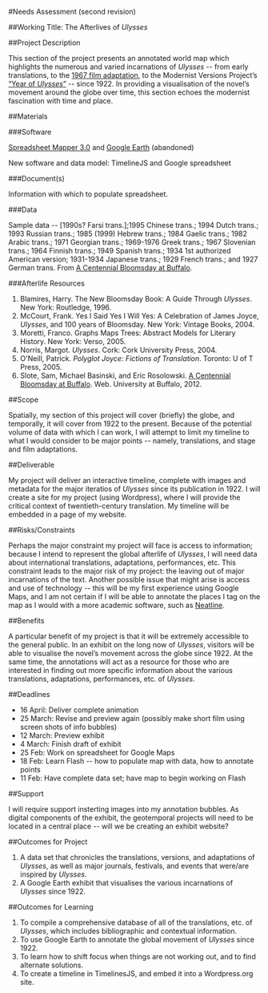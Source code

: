 #Needs Assessment (second revision)

##Working Title: The Afterlives of *Ulysses*

##Project Description

This section of the project presents an annotated  world map which highlights the numerous and varied incarnations of *Ulysses* -- from early translations, to the [1967 film adaptation](http://www.imdb.com/title/tt0062414/), to the Modernist Versions Project’s [“Year of *Ulysses*”](http://web.uvic.ca/~mvp1922/) -- since 1922. In providing a visualisation of the novel’s movement around the globe over time, this section echoes the modernist fascination with time and place.       

##Materials

###Software

[Spreadsheet Mapper 3.0](http://www.google.ca/earth/outreach/tutorials/spreadsheet3.html) and [Google Earth](http://www.google.com/earth/index.html) (abandoned)

New software and data model: TimelineJS and Google spreadsheet

###Document(s)

Information with which to populate spreadsheet. 

###Data

Sample data -- [1990s? Farsi trans.];1995 Chinese trans.; 1994 Dutch trans.; 1993 Russian trans.; 1985 (1999) Hebrew trans.; 1984 Gaelic trans.; 1982 Arabic trans.; 1971 Georgian trans.; 1969-1976 Greek trans.; 1967 Slovenian trans.; 1964 Finnish trans.; 1949 Spanish trans.; 1934 1st authorized American version; 1931-1934 Japanese trans.; 1929 French trans.; and 1927 German trans. From [A Centennial Bloomsday at Buffalo](http://library.buffalo.edu/pl/exhibits/joycebloomsday/). 

###Afterlife Resources

1. Blamires, Harry. The New Bloomsday Book: A Guide Through *Ulysses*. New York: Routledge, 1996.
2. McCourt, Frank. Yes I Said Yes I Will Yes: A Celebration of James Joyce, *Ulysses*, and 100 years of Bloomsday. New York: Vintage Books, 2004.
3. Moretti, Franco. Graphs Maps Trees: Abstract Models for Literary History. New York: Verso, 2005.
4. Norris, Margot. *Ulysses*. Cork: Cork University Press, 2004.   
5. O'Neill, Patrick. *Polyglot Joyce: Fictions of Translation*. Toronto: U of T Press, 2005. 
6. Slote, Sam, Michael Basinski, and Eric Rosolowski. [A Centennial Bloomsday at Buffalo](http://library.buffalo.edu/pl/exhibits/joycebloomsday/). Web. University at Buffalo, 2012.

##Scope

Spatially, my section of this project will cover (briefly) the globe, and temporally, it will cover from 1922 to the present. Because of the potential volume of data with which I can work, I will attempt to limit my timeline to what I would consider to be major points -- namely, translations, and stage and film adaptations. 
 

##Deliverable

My project will deliver an interactive timeline, complete with images and metadata for the major iteratios of *Ulysses* since its publication in 1922. I will create a site for my project (using Wordpress), where I will provide the critical context of twentieth-century translation. My timeline will be embedded in a page of my website. 


##Risks/Constraints

Perhaps the major constraint my project will face is access to information; because I intend to represent the global afterlife of *Ulysses*, I will need data about international translations, adaptations, performances, etc. This constraint leads to the major risk of my project: the leaving out of major incarnations of the text. Another possible issue that might arise is access and use of technology -- this will be my first experience using Google Maps, and I am not certain if I will be able to annotate the places I tag on the map as I would with a more academic software, such as [Neatline](http://neatline.org/).

##Benefits

A particular benefit of my project is that it will be extremely accessible to the general public. In an exhibit on the long now of *Ulysses*, visitors will be able to visualise the novel’s movement across the globe since 1922. At the same time, the annotations will act as a resource for those who are interested in finding out more specific information about the various translations, adaptations, performances, etc. of *Ulysses*.    

##Deadlines

* 16 April: Deliver complete animation
* 25 March: Revise and preview again (possibly make short film using screen shots of info bubbles)
* 12 March: Preview exhibit
* 4 March: Finish draft of exhibit
* 25 Feb: Work on spreadsheet for Google Maps
* 18 Feb: Learn Flash -- how to populate map with data, how to annotate points
* 11 Feb: Have complete data set; have map to begin working on Flash

##Support

I will require support insterting images into my annotation bubbles. As digital components of the exhibit, the geotemporal projects will need to be located in a central place -- will we be creating an exhibit website?

##Outcomes for Project

1. A data set that chronicles the translations, versions, and adaptations of *Ulysses*, as well as major journals, festivals, and events that were/are inspired by *Ulysses*.  
2. A Google Earth exhibit that visualises the various incarnations of *Ulysses* since 1922.

##Outcomes for Learning

1. To compile a comprehensive database of all of the translations, etc. of *Ulysses*, which includes bibliographic and contextual information.
2. To use Google Earth to annotate the global movement of *Ulysses* since 1922.
3. To learn how to shift focus when things are not working out, and to find alternate solutions. 
4. To create a timeline in TimelinesJS, and embed it into a Wordpress.org site. 

